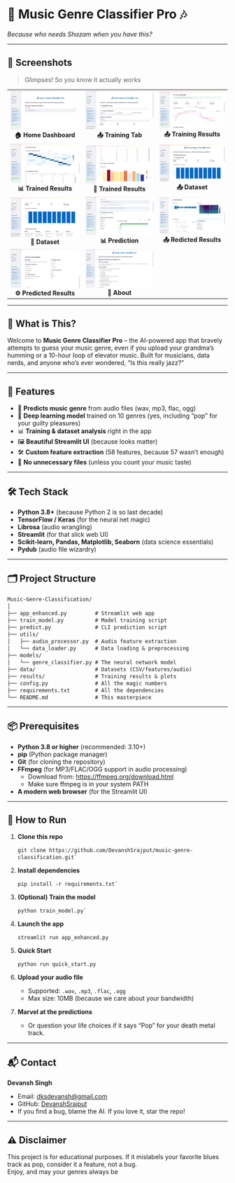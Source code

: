 # 🎸 Music Genre Classifier Pro 🎶

_Because who needs Shazam when you have this?_

---

## 📸 Screenshots
> Glimpses! So you know it actually works

<div align="center">
<table>
<tr>
<td align="center"><img src="Screenshots/Dashboard.png" width="300"><br><b>🏠 Home Dashboard</b></td>
<td align="center"><img src="Screenshots/Training.png" width="300"><br><b>📤 Training Tab</b></td>
<td align="center"><img src="Screenshots/Trained Results.png" width="300"><br><b>📤 Training Results</b></td>
</tr>
<tr>
<td align="center"><img src="Screenshots/Trained Results-2.png" width="300"><br><b>📊 Trained Results</b></td>
<td align="center"><img src="Screenshots/Trained Result-3.png" width="300"><br><b>💬 Trained Results</b></td>
<td align="center"><img src="Screenshots/Dataset.png" width="300"><br><b>📤 Dataset</b></td>
</tr>
<tr>
<td align="center"><img src="Screenshots/Dataset-2.png" width="300"><br><b>🤖 Dataset</b></td>
<td align="center"><img src="Screenshots/Prediction.png" width="300"><br><b>📊 Prediction</b></td>
<td align="center"><img src="Screenshots/Predict-2.png" width="300"><br><b>📤 Redicted Results</b></td>
</tr>
<tr>
<td align="center"><img src="Screenshots/Predict-3.png" width="300"><br><b>⚙️ Predicted Results</b></td>
<td align="center"><img src="Screenshots/About.png" width="300"><br><b>🌙 About</b></td>
</tr>
</table>
</div>

---

## 🤔 What is This?

Welcome to **Music Genre Classifier Pro** – the AI-powered app that bravely attempts to guess your music genre, even if you upload your grandma’s humming or a 10-hour loop of elevator music. Built for musicians, data nerds, and anyone who’s ever wondered, “Is this really jazz?”

---

## 🚀 Features

- 🎤 **Predicts music genre** from audio files (wav, mp3, flac, ogg)
- 🧠 **Deep learning model** trained on 10 genres (yes, including “pop” for your guilty pleasures)
- 📊 **Training & dataset analysis** right in the app
- 🖼️ **Beautiful Streamlit UI** (because looks matter)
- 🛠️ **Custom feature extraction** (58 features, because 57 wasn’t enough)
- 💾 **No unnecessary files** (unless you count your music taste)

---

## 🛠️ Tech Stack

- **Python 3.8+** (because Python 2 is so last decade)
- **TensorFlow / Keras** (for the neural net magic)
- **Librosa** (audio wrangling)
- **Streamlit** (for that slick web UI)
- **Scikit-learn, Pandas, Matplotlib, Seaborn** (data science essentials)
- **Pydub** (audio file wizardry)

---

## 🗂️ Project Structure

```
Music-Genre-Classification/
│
├── app_enhanced.py         # Streamlit web app
├── train_model.py          # Model training script
├── predict.py              # CLI prediction script
├── utils/
│   ├── audio_processor.py  # Audio feature extraction
│   └── data_loader.py      # Data loading & preprocessing
├── models/
│   └── genre_classifier.py # The neural network model
├── data/                   # Datasets (CSV/features/audio)
├── results/                # Training results & plots
├── config.py               # All the magic numbers
├── requirements.txt        # All the dependencies
└── README.md               # This masterpiece
```

---

## 📦 Prerequisites

- **Python 3.8 or higher** (recommended: 3.10+)
- **pip** (Python package manager)
- **Git** (for cloning the repository)
- **FFmpeg** (for MP3/FLAC/OGG support in audio processing)
  - Download from: https://ffmpeg.org/download.html
  - Make sure ffmpeg is in your system PATH
- **A modern web browser** (for the Streamlit UI)

---

## 🏃 How to Run

1. **Clone this repo**  
   ```
   git clone https://github.com/DevanshSrajput/music-genre-classification.git`
   ```

2. **Install dependencies**  
   ```
   pip install -r requirements.txt`
   ```

3. **(Optional) Train the model**  
   ```
   python train_model.py`
   ```

4. **Launch the app**  
   ```
   streamlit run app_enhanced.py
   ```

5. **Quick Start**
   ```
   python run quick_start.py
   ```

6. **Upload your audio file**

   - Supported: `.wav`, `.mp3`, `.flac`, `.ogg`
   - Max size: 10MB (because we care about your bandwidth)

7. **Marvel at the predictions**
   - Or question your life choices if it says “Pop” for your death metal track.


---

## 📬 Contact

**Devansh Singh**

- Email: dksdevansh@gmail.com
- GitHub: [DevanshSrajput](https://github.com/DevanshSrajput)
- If you find a bug, blame the AI. If you love it, star the repo!

---

## ⚠️ Disclaimer

This project is for educational purposes. If it mislabels your favorite blues track as pop, consider it a feature, not a bug.  
Enjoy, and may your genres always be
